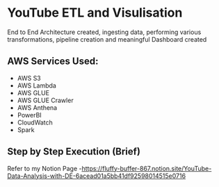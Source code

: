 
# YouTube ETL and Visulisation
End to End Architecture created, ingesting data, performing various transformations, pipeline creation and meaningful Dashboard created



## AWS Services Used:

- AWS S3
- AWS Lambda
- AWS GLUE 
- AWS GLUE Crawler
- AWS Anthena
- PowerBI
- CloudWatch
- Spark




## Step by Step Execution (Brief)

Refer to my Notion Page -https://fluffy-buffer-867.notion.site/YouTube-Data-Analysis-with-DE-6acead01a5bb41df92598014515e0716
